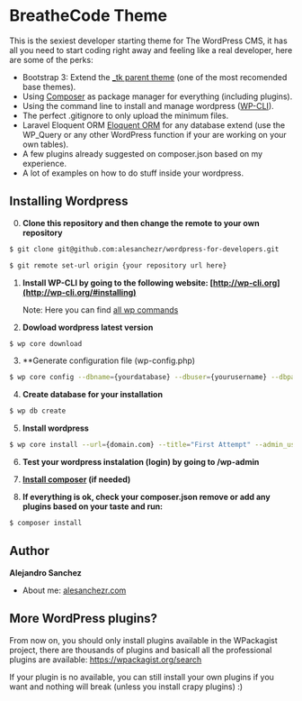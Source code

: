 # BreatheCode Theme

This is the sexiest developer starting theme for The WordPress CMS, it has all you need to start coding right away and feeling like a real developer, here are some of the perks:
- Bootstrap 3: Extend the [_tk parent theme](https://github.com/Themekraft/_tk) (one of the most recomended base themes).
- Using [Composer](https://wpackagist.org/) as package manager for everything (including plugins).
- Using the command line to install and manage wordpress ([WP-CLI](http://wp-cli.org/)).
- The perfect .gitignore to only upload the minimum files.
- Laravel Eloquent ORM [Eloquent ORM](https://github.com/tareq1988/wp-eloquent) for any database extend (use the WP_Query or any other WordPress function if your are working on your own tables).
- A few plugins already suggested on composer.json based on my experience.
- A lot of examples on how to do stuff inside your wordpress.

## Installing Wordpress

0) **Clone this repository and then change the remote to your own repository**
```sh
$ git clone git@github.com:alesanchezr/wordpress-for-developers.git

$ git remote set-url origin {your repository url here}
```

1) **Install WP-CLI by going to the following website: [http://wp-cli.org](http://wp-cli.org/#installing)**

    Note: Here you can find [all wp commands](https://developer.wordpress.org/cli/commands/)

2) **Dowload wordpress latest version**
```sh
$ wp core download
```

3) **Generate configuration file (wp-config.php)
```sh
$ wp core config --dbname={yourdatabase} --dbuser={yourusername} --dbpass={YOUR DATABASE PASSWORD}
```

4) **Create database for your installation**
```sh
$ wp db create
```

5) **Install wordpress**
```sh
$ wp core install --url={domain.com} --title="First Attempt" --admin_user={yourusername} --admin_password={yourpassword} --admin_email={your@email.com}
```

6) **Test your wordpress instalation (login) by going to /wp-admin**

7) **[Install composer](https://getcomposer.org/download/) (if needed)**

8) **If everything is ok, check your composer.json remove or add any plugins based on your taste and run:**
```sh
$ composer install
```

## Author

**Alejandro Sanchez**
- About me: [alesanchezr.com](alesanchezr.com)
    
## More WordPress plugins?

From now on, you should only install plugins available in the WPackagist project, there are thousands of plugins and basicall all the professional plugins are available:
https://wpackagist.org/search

If your plugin is no available, you can still install your own plugins if you want and nothing will break (unless you install crapy plugins) :)
